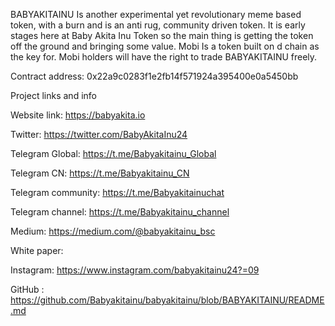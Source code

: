 BABYAKITAINU
Is another experimental yet revolutionary meme based token, with a burn and is an anti rug, community driven token. It is early stages here at Baby Akita Inu Token so the main thing is getting the token off the ground and bringing some value. Mobi Is a token built on d chain as the key for. Mobi holders will have the right to trade BABYAKITAINU freely.

Contract address: 
0x22a9c0283f1e2fb14f571924a395400e0a5450bb

Project links and info 

Website link: 
https://babyakita.io

Twitter: 
https://twitter.com/BabyAkitaInu24

Telegram Global: 
https://t.me/Babyakitainu_Global

Telegram CN: 
https://t.me/Babyakitainu_CN

Telegram community: 
https://t.me/Babyakitainuchat

Telegram channel: 
https://t.me/Babyakitainu_channel

Medium: 
https://medium.com/@babyakitainu_bsc

White paper:

Instagram: 
https://www.instagram.com/babyakitainu24?=09

GitHub : 
https://github.com/Babyakitainu/babyakitainu/blob/BABYAKITAINU/README.md

